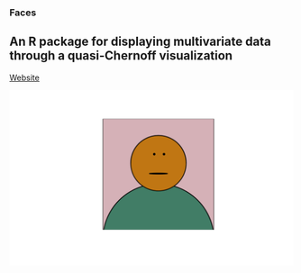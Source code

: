 ### Faces

## An R package for displaying multivariate data through a quasi-Chernoff visualization 



[Website](https://hancharik.github.io/faces/) 

 ![Normalized face](docs/facenorm.png)

